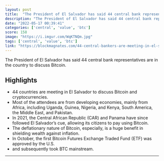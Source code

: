 ```yaml
---
layout: post
title:  "The President of El Salvador has said 44 central bank representatives are in the country to discuss Bitcoin"
description: "The President of El Salvador has said 44 central bank representatives are in the country to discuss Bitcoin."
date: "2022-05-17 00:39:41"
categories: ['central', 'value', 'btc']
score: 158
image: "https://i.imgur.com/WqKTNQm.jpg"
tags: ['central', 'value', 'btc']
link: "https://blockmagnates.com/44-central-bankers-are-meeting-in-el-salvador-to-discuss-bitcoin/"
---
```


The President of El Salvador has said 44 central bank representatives are in the country to discuss Bitcoin.

## Highlights

- 44 countries are meeting in El Salvador to discuss Bitcoin and cryptocurrencies.
- Most of the attendees are from developing economies, mainly from Africa, including Uganda, Guinea, Nigeria, and Kenya, South America, the Middle East, and Pakistan.
- In 2021, the Central African Republic (CAR) and Panama have since followed El Salvador’s cue, allowing its citizens to pay using Bitcoin.
- The deflationary nature of Bitcoin, especially, is a huge benefit in shielding wealth against inflation.
- In October, the first Bitcoin Futures Exchange Traded Fund (ETF) was approved by the U.S.
- and subsequently took BTC mainstream.

---
